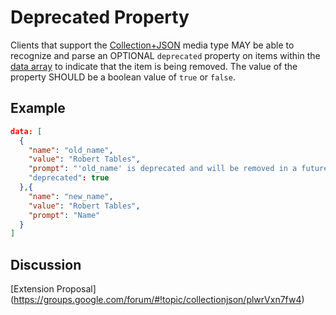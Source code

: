 # Deprecated Property

Clients that support the [Collection+JSON](https://github.com/collection-json/spec) media type MAY be able to recognize and parse an OPTIONAL `deprecated` property on items within the [data array](https://github.com/collection-json/spec#32-data) to indicate that the item is being removed. The value of the property SHOULD be a boolean value of `true` or `false`.

## Example

```json
data: [
  {
    "name": "old_name",
    "value": "Robert Tables",
    "prompt": "'old_name' is deprecated and will be removed in a future version, use 'new_name' instead."
    "deprecated": true
  },{
    "name": "new_name",
    "value": "Robert Tables",
    "prompt": "Name"
  }
]
```

## Discussion

[Extension Proposal] (https://groups.google.com/forum/#!topic/collectionjson/plwrVxn7fw4)
